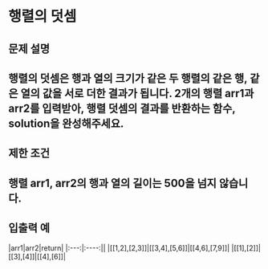 # 행렬의 덧셈
## 문제 설명
## 행렬의 덧셈은 행과 열의 크기가 같은 두 행렬의 같은 행, 같은 열의 값을 서로 더한 결과가 됩니다. 2개의 행렬 arr1과 arr2를 입력받아, 행렬 덧셈의 결과를 반환하는 함수, solution을 완성해주세요.

## 제한 조건
## 행렬 arr1, arr2의 행과 열의 길이는 500을 넘지 않습니다.
## 입출력 예
		
		
	

|arr1|arr2|return|
|:---:|:----:||
|[[1,2],[2,3]]|[[3,4],[5,6]]|[[4,6],[7,9]]|
|[[1],[2]]|[[3],[4]]|[[4],[6]]|